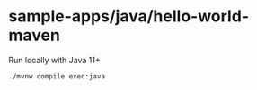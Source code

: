 # sample-apps/java/hello-world-maven

Run locally with Java 11+

```bash
./mvnw compile exec:java
```

